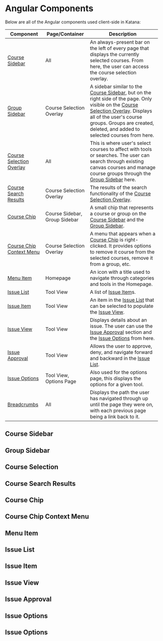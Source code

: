 # Angular Components

Below are all of the Angular components used client-side in Katana:

|Component|Page/Container|Description|
|----------------------------------------------------|-------------------------------|-----------|
|[Course Sidebar](#courseSidebar)                    |All                            |An always-present bar on the left of every page that displays the currently selected courses. From here, the user can access the course selection overlay.|
|[Group Sidebar](#groupSidebar)                      |Course Selection Overlay       |A sidebar similar to the [Course Sidebar](#courseSidebar), but on the right side of the page. Only visible on the [Course Selection Overlay](#courseSelectionOverlay). Displays all of the user's course groups. Groups are created, deleted, and added to selected courses from here.|
|[Course Selection Overlay](#courseSelectionOverlay) |All                            |This is where user's select courses to affect with tools or searches. The user can search through existing canvas courses and manage course groups through the [Group Sidebar](#groupSidebar) here.|
|[Course Search Results](#courseSearchResults)       |Course Selection Overlay       |The results of the search functionality of the [Course Selection Overlay](#courseSelectionOverlay).|
|[Course Chip](#courseChip)                          |Course Sidebar, Group Sidebar  |A small chip that represents a course or group on the [Course Sidebar](#courseSidebar) and the [Group Sidebar](#groupSidebar).|
|[Course Chip Context Menu](#chipContextMenu)        |Course Selection Overlay       |A menu that appears when a [Course Chip](#courseChip) is right-clicked. It provides options to remove it course from the selected courses, remove it from a group, etc.|
|[Menu Item](#menuItem)                              |Homepage                       |An icon with a title used to navigate through categories and tools in the Homepage.|
|[Issue List](#issueList)                            |Tool View                      |A list of [Issue Item](#issueItem)s.|
|[Issue Item](#issueItem)                            |Tool View                      |An item in the [Issue List](#issueList) that can be selected to populate the [Issue View](#issueView).|
|[Issue View](#issueView)                            |Tool View                      |Displays details about an issue. The user can use the [Issue Approval](#issueApproval) section and the [Issue Options](#issueOptions) from here.|
|[Issue Approval](#issueApproval)                    |Tool View                      |Allows the user to approve, deny, and navigate forward and backward in the [Issue List](#issueList).|
|[Issue Options](#issueOptions)                      |Tool View, Options Page        |Also used for the options page, this displays the options for a given tool.|
|[Breadcrumbs](#breadcrumbs)                         |All                            |Displays the path the user has navigated through up until the page they were on, with each previous page being a link back to it.|

<a name="courseSidebar"></a>
## Course Sidebar

<a name="groupSidebar"></a>
## Group Sidebar

<a name="courseSelectionOverlay"></a>
## Course Selection

<a name="courseSearchResults"></a>
## Course Search Results

<a name="courseChip"></a>
## Course Chip

<a name="chipContextMenu"></a>
## Course Chip Context Menu

<a name="menuItem"></a>
## Menu Item

<a name="issueList"></a>
## Issue List

<a name="issueItem"></a>
## Issue Item

<a name="issueView"></a>
## Issue View

<a name="issueApproval"></a>
## Issue Approval

<a name="issueOptions"></a>
## Issue Options

<a name="breadcrumbs"></a>
## Issue Options

